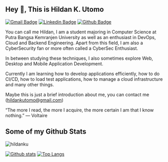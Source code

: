 ## Hey 👋, This is Hildan K. Utomo
[![Gmail Badge](https://img.shields.io/badge/-hildankutomo@gmail.com-c14438?style=flat&logo=Gmail&logoColor=white&link=mailto:hildankutomo@gmail.com)](mailto:hildankutomo@gmail.com) 
[![Linkedin Badge](https://img.shields.io/badge/-hildankustoutomo-0072b1?style=flat&logo=Linkedin&logoColor=white&link=https://www.linkedin.com/in/hildankustoutomo/)](https://www.linkedin.com/in/hildankustoutomo/) [![Github Badge](https://img.shields.io/badge/-hildanku-grey?style=flat&logo=github&logoColor=white&link=https://github.com/hildanku/)](https://www.github.com/hildanku/) <p align='left'>You can call me Hildan, I am a student majoring in Computer Science at Putra Bangsa Kemranjen University as well as an enthusiast in DevOps, Cloud and Backend Engineering. Apart from this field, I am also a CyberSecurity fan or more often called a CyberSec Enthusiast.

In between studying these techniques, I also sometimes explore Web, Desktop and Mobile Application Development.

Currently I am learning how to develop applications efficiently, how to do CI/CD, how to load test applications, how to manage a cloud infrastructure and many other things.

Maybe this is just a brief introduction about me, you can contact me (hildankutomo@gmail.com)

“The more I read, the more I acquire, the more certain I am that I know nothing.”
― Voltaire</p>
## Some of my Github Stats
<p align=left> <img src=https://komarev.com/ghpvc/?username=hildanku alt=hildanku /> </p>

[![Github stats](https://github-readme-stats.vercel.app/api?username=hildanku&show_icons=true&include_all_commits=true)](https://github.com/hildanku/github-readme-stats)
[![Top Langs](https://github-readme-stats.vercel.app/api/top-langs/?username=hildanku&layout=compact)](https://github.com/hildanku/github-readme-stats)
